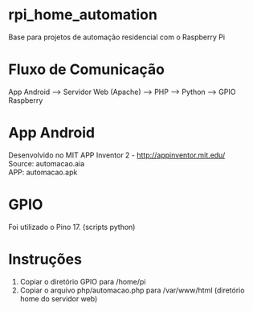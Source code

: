 # rpi_home_automation
Base para projetos de automação residencial com o Raspberry Pi
# Fluxo de Comunicação
App Android --> Servidor Web (Apache) --> PHP --> Python --> GPIO Raspberry
# App Android
Desenvolvido no MIT APP Inventor 2 - http://appinventor.mit.edu/</br>
Source: automacao.aia </br>
APP: automacao.apk</br>
# GPIO
Foi utilizado o Pino 17. (scripts python)</br>
# Instruções
1. Copiar o diretório GPIO para /home/pi</br>
2. Copiar o arquivo php/automacao.php para /var/www/html (diretório home do servidor web)
